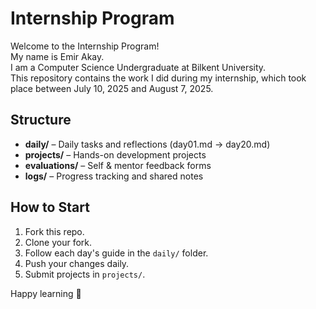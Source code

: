 # Internship Program 

Welcome to the Internship Program!  
My name is Emir Akay.  
I am a Computer Science Undergraduate at Bilkent University.  
This repository contains the work I did during my internship, which took place between July 10, 2025 and August 7, 2025.  

## Structure
- **daily/** – Daily tasks and reflections (day01.md → day20.md)
- **projects/** – Hands-on development projects
- **evaluations/** – Self & mentor feedback forms
- **logs/** – Progress tracking and shared notes

## How to Start
1. Fork this repo.
2. Clone your fork.
3. Follow each day's guide in the `daily/` folder.
4. Push your changes daily.
5. Submit projects in `projects/`.

Happy learning 🚀
